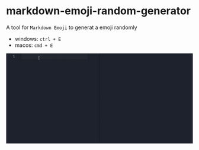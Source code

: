 # markdown-emoji-random-generator

A tool for `Markdown Emoji` to generat a emoji randomly

- windows: `ctrl + E`
- macos: `cmd + E`

![demo](./demo.gif)
